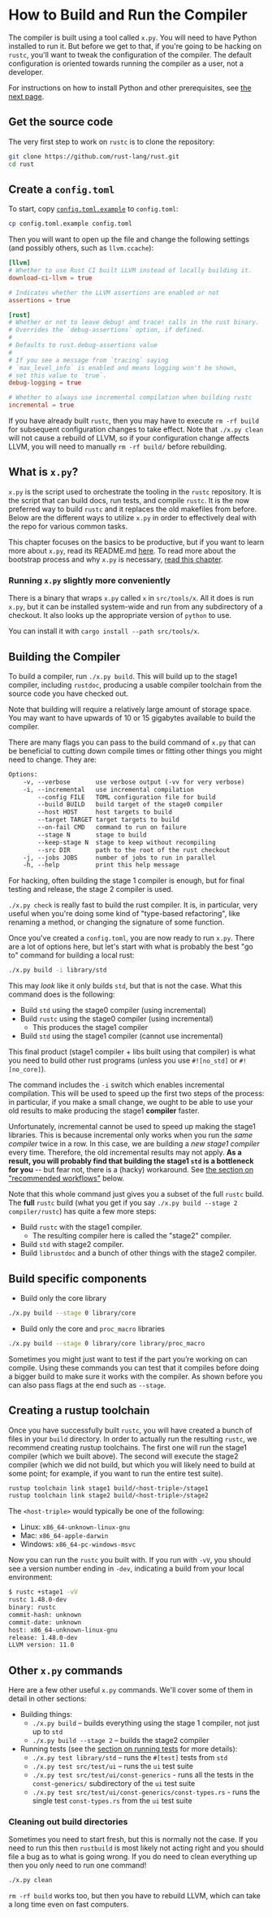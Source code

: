 # How to Build and Run the Compiler

The compiler is built using a tool called `x.py`. You will need to
have Python installed to run it. But before we get to that, if you're going to
be hacking on `rustc`, you'll want to tweak the configuration of the compiler.
The default configuration is oriented towards running the compiler as a user,
not a developer.

For instructions on how to install Python and other prerequisites,
see [the next page](./prerequisites.md).

## Get the source code

The very first step to work on `rustc` is to clone the repository:

```bash
git clone https://github.com/rust-lang/rust.git
cd rust
```

## Create a `config.toml`

To start, copy [`config.toml.example`] to `config.toml`:

[`config.toml.example`]: https://github.com/rust-lang/rust/blob/master/config.toml.example

```bash
cp config.toml.example config.toml
```

Then you will want to open up the file and change the following
settings (and possibly others, such as `llvm.ccache`):

```toml
[llvm]
# Whether to use Rust CI built LLVM instead of locally building it.
download-ci-llvm = true

# Indicates whether the LLVM assertions are enabled or not
assertions = true

[rust]
# Whether or not to leave debug! and trace! calls in the rust binary.
# Overrides the `debug-assertions` option, if defined.
#
# Defaults to rust.debug-assertions value
#
# If you see a message from `tracing` saying
# `max_level_info` is enabled and means logging won't be shown,
# set this value to `true`.
debug-logging = true

# Whether to always use incremental compilation when building rustc
incremental = true
```

If you have already built `rustc`, then you may have to execute `rm -rf build` for subsequent
configuration changes to take effect. Note that `./x.py clean` will not cause a
rebuild of LLVM, so if your configuration change affects LLVM, you will need to
manually `rm -rf build/` before rebuilding.

## What is `x.py`?

`x.py` is the script used to orchestrate the tooling in the `rustc` repository.
It is the script that can build docs, run tests, and compile `rustc`.
It is the now preferred way to build `rustc` and it replaces the old makefiles
from before. Below are the different ways to utilize `x.py` in order to
effectively deal with the repo for various common tasks.

This chapter focuses on the basics to be productive, but
if you want to learn more about `x.py`, read its README.md
[here](https://github.com/rust-lang/rust/blob/master/src/bootstrap/README.md).
To read more about the bootstrap process and why `x.py` is necessary,
[read this chapter][bootstrap].

### Running `x.py` slightly more conveniently

There is a binary that wraps `x.py` called `x` in `src/tools/x`. All it does is
run `x.py`, but it can be installed system-wide and run from any subdirectory
of a checkout. It also looks up the appropriate version of `python` to use.

You can install it with `cargo install --path src/tools/x`.

[bootstrap]: ./bootstrapping.md

## Building the Compiler

To build a compiler, run `./x.py build`. This will build up to the stage1 compiler,
including `rustdoc`, producing a usable compiler toolchain from the source
code you have checked out.

Note that building will require a relatively large amount of storage space.
You may want to have upwards of 10 or 15 gigabytes available to build the compiler.

There are many flags you can pass to the build command of `x.py` that can be
beneficial to cutting down compile times or fitting other things you might
need to change. They are:

```txt
Options:
    -v, --verbose       use verbose output (-vv for very verbose)
    -i, --incremental   use incremental compilation
        --config FILE   TOML configuration file for build
        --build BUILD   build target of the stage0 compiler
        --host HOST     host targets to build
        --target TARGET target targets to build
        --on-fail CMD   command to run on failure
        --stage N       stage to build
        --keep-stage N  stage to keep without recompiling
        --src DIR       path to the root of the rust checkout
    -j, --jobs JOBS     number of jobs to run in parallel
    -h, --help          print this help message
```

For hacking, often building the stage 1 compiler is enough, but for
final testing and release, the stage 2 compiler is used.

`./x.py check` is really fast to build the rust compiler.
It is, in particular, very useful when you're doing some kind of
"type-based refactoring", like renaming a method, or changing the
signature of some function.

Once you've created a `config.toml`, you are now ready to run
`x.py`. There are a lot of options here, but let's start with what is
probably the best "go to" command for building a local rust:

```bash
./x.py build -i library/std
```

This may *look* like it only builds `std`, but that is not the case.
What this command does is the following:

- Build `std` using the stage0 compiler (using incremental)
- Build `rustc` using the stage0 compiler (using incremental)
  - This produces the stage1 compiler
- Build `std` using the stage1 compiler (cannot use incremental)

This final product (stage1 compiler + libs built using that compiler)
is what you need to build other rust programs (unless you use `#![no_std]` or
`#![no_core]`).

The command includes the `-i` switch which enables incremental compilation.
This will be used to speed up the first two steps of the process:
in particular, if you make a small change, we ought to be able to use your old
results to make producing the stage1 **compiler** faster.

Unfortunately, incremental cannot be used to speed up making the
stage1 libraries.  This is because incremental only works when you run
the *same compiler* twice in a row.  In this case, we are building a
*new stage1 compiler* every time. Therefore, the old incremental
results may not apply. **As a result, you will probably find that
building the stage1 `std` is a bottleneck for you** -- but fear not,
there is a (hacky) workaround.  See [the section on "recommended
workflows"](./suggested.md) below.

Note that this whole command just gives you a subset of the full `rustc`
build. The **full** `rustc` build (what you get if you say `./x.py build
--stage 2 compiler/rustc`) has quite a few more steps:

- Build `rustc` with the stage1 compiler.
  - The resulting compiler here is called the "stage2" compiler.
- Build `std` with stage2 compiler.
- Build `librustdoc` and a bunch of other things with the stage2 compiler.

<a name=toolchain></a>

## Build specific components

- Build only the core library

```bash
./x.py build --stage 0 library/core
```

- Build only the core and `proc_macro` libraries

```bash
./x.py build --stage 0 library/core library/proc_macro
```

Sometimes you might just want to test if the part you’re working on can
compile. Using these commands you can test that it compiles before doing
a bigger build to make sure it works with the compiler. As shown before
you can also pass flags at the end such as `--stage`.

## Creating a rustup toolchain

Once you have successfully built `rustc`, you will have created a bunch
of files in your `build` directory. In order to actually run the
resulting `rustc`, we recommend creating rustup toolchains. The first
one will run the stage1 compiler (which we built above). The second
will execute the stage2 compiler (which we did not build, but which
you will likely need to build at some point; for example, if you want
to run the entire test suite).

```bash
rustup toolchain link stage1 build/<host-triple>/stage1
rustup toolchain link stage2 build/<host-triple>/stage2
```

The `<host-triple>` would typically be one of the following:

- Linux: `x86_64-unknown-linux-gnu`
- Mac: `x86_64-apple-darwin`
- Windows: `x86_64-pc-windows-msvc`

Now you can run the `rustc` you built with. If you run with `-vV`, you
should see a version number ending in `-dev`, indicating a build from
your local environment:

```bash
$ rustc +stage1 -vV
rustc 1.48.0-dev
binary: rustc
commit-hash: unknown
commit-date: unknown
host: x86_64-unknown-linux-gnu
release: 1.48.0-dev
LLVM version: 11.0
```
## Other `x.py` commands

Here are a few other useful `x.py` commands. We'll cover some of them in detail
in other sections:

- Building things:
  - `./x.py build` – builds everything using the stage 1 compiler,
    not just up to `std`
  - `./x.py build --stage 2` – builds the stage2 compiler
- Running tests (see the [section on running tests](../tests/running.html) for
  more details):
  - `./x.py test library/std` – runs the `#[test]` tests from `std`
  - `./x.py test src/test/ui` – runs the `ui` test suite
  - `./x.py test src/test/ui/const-generics` - runs all the tests in
  the `const-generics/` subdirectory of the `ui` test suite
  - `./x.py test src/test/ui/const-generics/const-types.rs` - runs
  the single test `const-types.rs` from the `ui` test suite

### Cleaning out build directories

Sometimes you need to start fresh, but this is normally not the case.
If you need to run this then `rustbuild` is most likely not acting right and
you should file a bug as to what is going wrong. If you do need to clean
everything up then you only need to run one command!

```bash
./x.py clean
```

`rm -rf build` works too, but then you have to rebuild LLVM, which can take
a long time even on fast computers.
